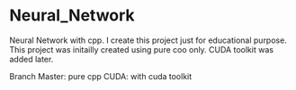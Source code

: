 # Neural_Network
Neural Network with cpp. I create this project just for educational purpose.
This project was initailly created using pure coo only. CUDA toolkit was added later.

Branch
Master: pure cpp
CUDA: with cuda toolkit
